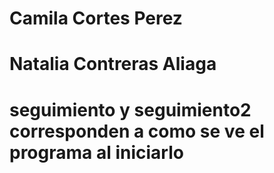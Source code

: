 # Camila Cortes Perez
# Natalia Contreras Aliaga
# seguimiento y seguimiento2 corresponden a como se ve el programa al iniciarlo
